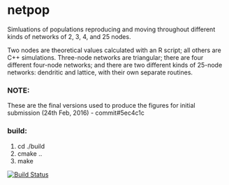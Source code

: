 # netpop
Simluations of populations reproducing and moving throughout different kinds of
networks of 2, 3, 4, and 25 nodes.

Two nodes are theoretical values calculated with an R script; all others are C++
simulations. Three-node networks are triangular; there are four different
four-node networks; and there are two different kinds of 25-node networks:
dendritic and lattice, with their own separate routines.

### NOTE:

These are the final versions used to produce the figures for initial submission
(24th Feb, 2016) - commit#5ec4c1c

### build:
1. cd ./build  
2. cmake ..  
3. make


[![Build
Status](https://travis-ci.org/mpadge/netpop.svg?branch=master)](https://travis-ci.org/mpadge/netpop)
